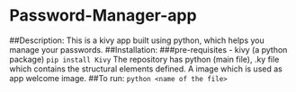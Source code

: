 # Password-Manager-app
##Description: This is a kivy app built using python, which helps you manage your passwords.
##Installation:
###pre-requisites - kivy (a python package)
``` pip install Kivy ```
The repository has python (main file), .ky file which contains the structural elements defined. A image which is used as app welcome image.
##To run:
```python <name of the file> ```

